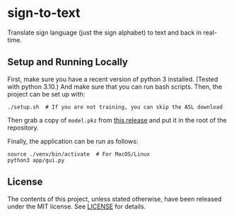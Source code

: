 # sign-to-text

Translate sign language (just the sign alphabet) to text and back in real-time.

## Setup and Running Locally

First, make sure you have a recent version of python 3 installed. (Tested with
python 3.10.) And make sure that you can run bash scripts. Then, the project
can be set up with:

```
./setup.sh  # If you are not training, you can skip the ASL download
```

Then grab a copy of `model.pkz` from [this
release](https://github.com/PossiblyAShrub/sign-to-text/releases/tag/v1.0.0)
and put it in the root of the repository.

Finally, the application can be run as follows:

```
source ./venv/bin/activate  # For MacOS/Linux
python3 app/gui.py
```

## License

The contents of this project, unless stated otherwise, have been released under
the MIT license. See [LICENSE](./LICENSE) for details.
